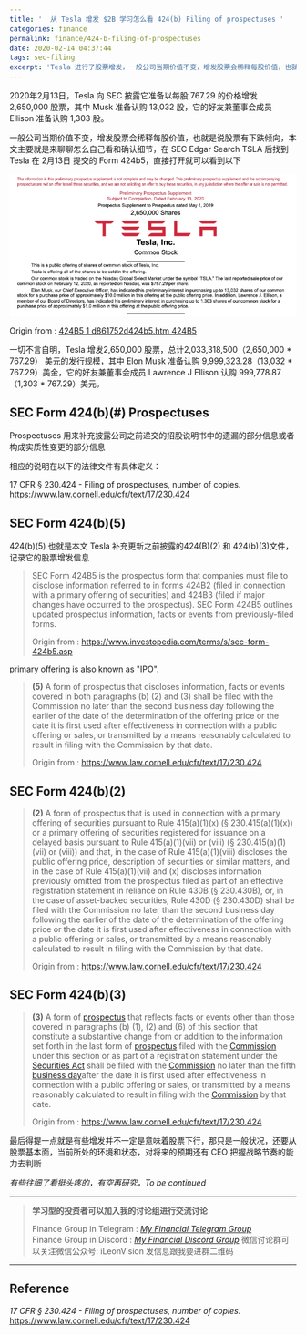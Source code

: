 ```yaml
---
title: '  从 Tesla 增发 $2B 学习怎么看 424(b) Filing of prospectuses '
categories: finance
permalink: finance/424-b-filing-of-prospectuses
date: 2020-02-14 04:37:44
tags: sec-filing
excerpt: 'Tesla 进行了股票增发，一般公司当期价值不变，增发股票会稀释每股价值，也就是说股票有下跌倾向，本文主要就是来聊聊怎么自己看和确认细节 '
---
```




2020年2月13日，Tesla 向 SEC 披露它准备以每股 767.29 的价格增发 2,650,000 股票，其中 Musk 准备认购  13,032 股，它的好友兼董事会成员 Ellison 准备认购 1,303 股。

一般公司当期价值不变，增发股票会稀释每股价值，也就是说股票有下跌倾向，本文主要就是来聊聊怎么自己看和确认细节，在 SEC Edgar Search TSLA 后找到 Tesla 在 2月13日 提交的 Form 424b5，直接打开就可以看到以下

![image-20200214050015793](424-b-filing-of-prospectuses/image-20200214050015793.png)

Origin from : [424B5 1 d861752d424b5.htm 424B5
](https://www.sec.gov/Archives/edgar/data/1318605/000119312520034289/d861752d424b5.htm#supptoc861752_5)

一切不言自明，Tesla 增发2,650,000 股票，总计2,033,318,500（2,650,000 * 767.29） 美元的发行规模，其中 Elon Musk 准备认购  9,999,323.28（13,032 * 767.29）美金，它的好友兼董事会成员 Lawrence J Ellison 认购 999,778.87（1,303 * 767.29）美元。



## SEC Form 424(b)(#)  Prospectuses

Prospectuses 用来补充披露公司之前递交的招股说明书中的遗漏的部分信息或者构成实质性变更的部分信息

相应的说明在以下的法律文件有具体定义：

17 CFR § 230.424 - Filing of prospectuses, number of copies. 
https://www.law.cornell.edu/cfr/text/17/230.424



## SEC Form 424(b)(5)

424(b)(5) 也就是本文 Tesla 补充更新之前披露的424(B)(2) 和 424(b)(3)文件，记录它的股票增发信息

>SEC Form 424B5 is the prospectus form that companies must file to disclose information 
>referred to in forms 424B2 (filed in connection with a primary offering of securities) and 
>424B3 (filed if major changes have occurred to the prospectus). SEC Form 424B5 
>outlines updated prospectus information, facts or events from previously-filed forms.
>
>Origin from : https://www.investopedia.com/terms/s/sec-form-424b5.asp

primary offering is also known as "IPO".

> **(5)** A form of prospectus that discloses information, facts or events covered in both paragraphs (b) (2) and (3) shall be filed with the Commission no later than the second business day following the earlier of the date of the determination of the offering price or the date it is first used after effectiveness in connection with a public offering or sales, or transmitted by a means reasonably calculated to result in filing with the Commission by that date.
>
> Origin from : https://www.law.cornell.edu/cfr/text/17/230.424



## SEC Form 424(b)(2)

>**(2)** A form of prospectus that is used in connection with a primary offering of securities pursuant to Rule 415(a)(1)(x) (§ 230.415(a)(1)(x)) or a primary offering of securities registered for issuance on a delayed basis pursuant to Rule 415(a)(1)(vii) or (viii) (§ 230.415(a)(1)(vii) or (viii)) and that, in the case of Rule 415(a)(1)(viii) discloses the public offering price, description of securities or similar matters, and in the case of Rule 415(a)(1)(vii) and (x) discloses information previously omitted from the prospectus filed as part of an effective registration statement in reliance on Rule 430B (§ 230.430B), or, in the case of asset-backed securities, Rule 430D (§ 230.430D) shall be filed with the Commission no later than the second business day following the earlier of the date of the determination of the offering price or the date it is first used after effectiveness in connection with a public offering or sales, or transmitted by a means reasonably calculated to result in filing with the Commission by that date.
>
>Origin from : https://www.law.cornell.edu/cfr/text/17/230.424



## SEC Form 424(b)(3)

> **(3)** A form of [prospectus](https://www.law.cornell.edu/cfr/text/17/230.424) that reflects facts or events other than those covered in paragraphs (b) (1), (2) and (6) of this section that constitute a substantive change from or addition to the information set forth in the last form of [prospectus](https://www.law.cornell.edu/cfr/text/17/230.424) filed with the [Commission](https://www.law.cornell.edu/cfr/text/17/230.424) under this section or as part of a registration statement under the [Securities Act](https://www.law.cornell.edu/cfr/text/17/230.424) shall be filed with the [Commission](https://www.law.cornell.edu/cfr/text/17/230.424) no later than the fifth [business day](https://www.law.cornell.edu/cfr/text/17/230.424)after the date it is first used after effectiveness in connection with a public offering or sales, or transmitted by a means reasonably calculated to result in filing with the [Commission](https://www.law.cornell.edu/cfr/text/17/230.424) by that date.
>
> Origin from : https://www.law.cornell.edu/cfr/text/17/230.424



最后得提一点就是有些增发并不一定是意味着股票下行，那只是一般状况，还要从股票基本面，当前所处的环境和状态，对将来的预期还有 CEO 把握战略节奏的能力去判断



_有些往细了看挺头疼的，有空再研究，To be continued_



------

> **学习型的投资者可以加入我的讨论组进行交流讨论**     
>
> Finance Group in Telegram : [_My Financial Telegram Group_](https://t.me/joinchat/JAgU_xVgurGtCieh5GQ56g)   
> Finance Group in Discord : [_My Financial Discord Group_](https://discord.gg/NgWdjb)
> 微信讨论群可以关注微信公众号:  iLeonVision 发信息跟我要进群二维码

------



## Reference 

_17 CFR § 230.424 - Filing of prospectuses, number of copies._
https://www.law.cornell.edu/cfr/text/17/230.424